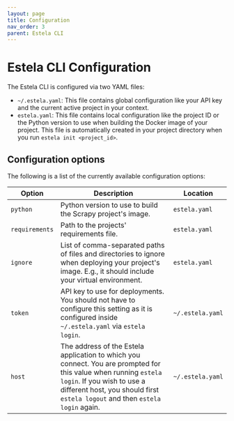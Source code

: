 ```yaml
---
layout: page
title: Configuration
nav_order: 3
parent: Estela CLI
---
```


# Estela CLI Configuration
The Estela CLI is configured via two YAML files:
- `~/.estela.yaml`: This file contains global configuration like your API key
  and the current active project in your context.
- `estela.yaml`: This file contains local configuration like the project ID or
  the Python version to use when building the Docker image of your project. This
  file is automatically created in your project directory when you run `estela init <project_id>`.

## Configuration options
The following is a list of the currently available configuration options:

|Option|Description|Location|
| ---- | --------- | ------ |
|`python`|Python version to use to build the Scrapy project's image.|`estela.yaml`|
|`requirements`|Path to the projects' requirements file.|`estela.yaml`|
|`ignore`|List of comma-separated paths of files and directories to ignore when deploying your project's image. E.g., it should include your virtual environment.|`estela.yaml`|
|`token`|API key to use for deployments. You should not have to configure this setting as it is configured inside `~/.estela.yaml` via `estela login`.|`~/.estela.yaml`|
|`host`|The address of the Estela application to which you connect. You are prompted for this value when running `estela login`. If you wish to use a different host, you should first `estela logout` and then `estela login` again.|`~/.estela.yaml`|
